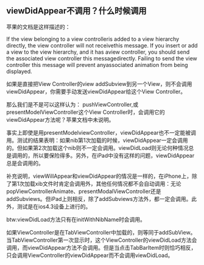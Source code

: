## viewDidAppear不调用？什么时候调用

苹果的文档是这样描述的：

If the view belonging to a view controlleris added to a view hierarchy directly, the view controller will not receivethis message. If you insert or add a view to the view hierarchy, and it has aview controller, you should send the associated view controller this messagedirectly. Failing to send the view controller this message will prevent anyassociated animation from being displayed.

如果是直接把View Controller的view addSubview到另一个View，则不会调用viewDidAppear，你需要手动发送viewDidAppear给这个View Controller。

那么我们是不是可以这样认为：
pushViewController,或presentModelViewController这个View Controller时，会调用它的viewDidAppear方法呢？苹果文档中未说明。

事实上即使是用presentModelviewController，viewDidAppear也不一定能被调用。测试的结果表明：如果nib第1次加载的时候，viewDidAppear一定会调用的。但如果第2次加载这个nib则不一定会调用。viewDidLoad则无论何种情况总是调用的，所以要保险得多。另外，在iPad中没有这样的问题，viewDidAppear总是会调用的。



 补充说明，viewWillAppear和viewDidAppear的情况是一样的，在iPhone上，除了第1次加载xib文件时肯定会调用外，其他任何情况都不会自动调用：无论popViewControllerAnimate、presentModalViewController还是addSubviews。但iPad上则相反，除了addSubviews方法外，都一定会调用。此外，测试是在ios4.3设备上进行的。

btw:viewDidLoad方法只有在initWithNibName时会调用。



如果ViewController是在TabViewController中加载的，则等同于addSubView。当TabViewController第一次显示时，这个ViewController的viewDidLoad方法会调用，而viewDidAppear方法不会调用。但是当点击TabBarItem时则恰巧相反，只会调用ViewController的viewDidAppear而不会调用viewDidLoad。

